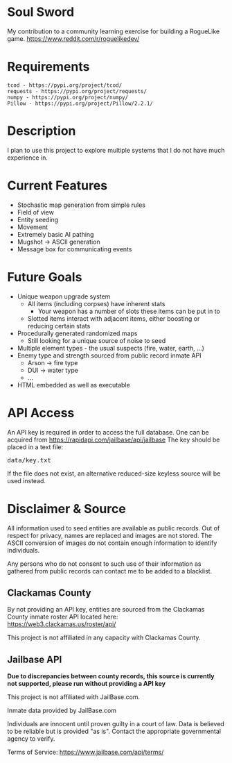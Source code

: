 # Soul Sword
My contribution to a community learning exercise for building a RogueLike game.
https://www.reddit.com/r/roguelikedev/

# Requirements
	tcod - https://pypi.org/project/tcod/
	requests - https://pypi.org/project/requests/
	numpy - https://pypi.org/project/numpy/
	Pillow - https://pypi.org/project/Pillow/2.2.1/
	
# Description
I plan to use this project to explore multiple systems that I do not have much experience in.

# Current Features
 - Stochastic map generation from simple rules
 - Field of view
 - Entity seeding
 - Movement
 - Extremely basic AI pathing
 - Mugshot -> ASCII generation
 - Message box for communicating events
 
# Future Goals
 - Unique weapon upgrade system
	- All items (including corpses) have inherent stats
        - Your weapon has a number of slots these items can be put in to
	- Slotted items interact with adjacent items, either boosting or reducing certain stats
 - Procedurally generated randomized maps
	- Still looking for a unique source of noise to seed
 - Multiple element types - the usual suspects (fire, water, earth, ...)
 - Enemy type and strength sourced from public record inmate API
	- Arson -> fire type
	- DUI   -> water type
	- ...
 - HTML embedded as well as executable

# API Access
An API key is required in order to access the full database. One can be acquired from https://rapidapi.com/jailbase/api/jailbase
The key should be placed in a text file:
<pre>data/key.txt</pre>
If the file does not exist, an alternative reduced-size keyless source will be used instead.

# Disclaimer & Source
All information used to seed entities are available as public records. 
Out of respect for privacy, names are replaced and images are not stored.
The ASCII conversion of images do not contain enough information to identify individuals.

Any persons who do not consent to such use of their information as gathered from public records can contact me to be added to a blacklist.

## Clackamas County ##
By not providing an API key, entities are sourced from the Clackamas County inmate roster API located here: https://web3.clackamas.us/roster/api/

This project is not affiliated in any capacity with Clackamas County.

## Jailbase API ## 
**Due to discrepancies between county records, this source is currently not supported, please run without providing a API key**

This project is not affiliated with JailBase.com.


Inmate data provided by JailBase.com
 
 Individuals are innocent until proven guilty in a court of law. 
 Data is believed to be reliable but is provided "as is". 
 Contact the appropriate governmental agency to verify.
 
Terms of Service:
 https://www.jailbase.com/api/terms/
